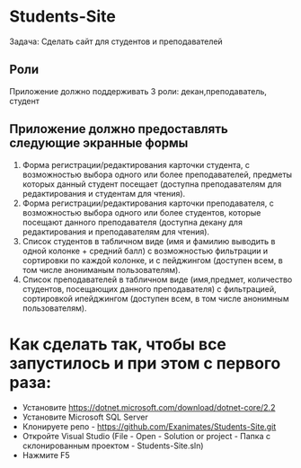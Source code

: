 # Students-Site

Задача: Сделать сайт для студентов и преподавателей

## Роли

Приложение   должно   поддерживать   3   роли:   декан,преподаватель, студент

## Приложение должно предоставлять следующие экранные формы

1. Форма регистрации/редактирования карточки студента, с возможностью выбора одного или более преподавателей,   предметы   которых   данный   студент посещает (доступна преподавателям для редактирования и студентам для чтения).
2. Форма   регистрации/редактирования   карточки преподавателя, с возможностью выбора одного или более   студентов,   которые   посещают   данного преподавателя (доступна декану для редактирования и преподавателям для чтения).
3. Список студентов в табличном виде (имя и фамилию выводить в одной колонке + средний балл) с возможностью фильтрации и сортировки по каждой колонке, и с пейджингом (доступен всем, в том числе анониманым пользователям).
4. Список   преподавателей   в   табличном   виде   (имя,предмет, количество студентов, посещающих данного преподавателя) с фильтрацией, сортировкой ипейджингом (доступен всем, в том числе анонимным пользователям).

# Как сделать так, чтобы все запустилось и при этом с первого раза:
- Установите https://dotnet.microsoft.com/download/dotnet-core/2.2
- Установите Microsoft SQL Server
- Клонируете репо - https://github.com/Exanimates/Students-Site.git
- Откройте Visual Studio (File - Open - Solution or project - Папка с склонированным проектом - Students-Site.sln)
- Нажмите F5
